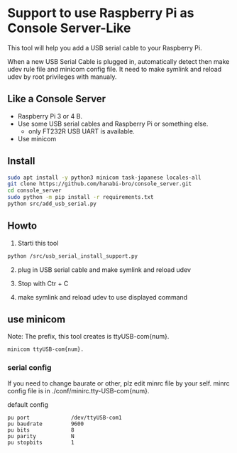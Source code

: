 # Support to use Raspberry Pi as Console Server-Like
This tool will help you add a USB serial cable to your Raspberry Pi.

When a new USB Serial Cable is plugged in, automatically detect then make udev rule file and minicom config file.
It need to make symlink and reload udev by root privileges with manualy. 

## Like a Console Server 
* Raspberry Pi 3 or 4 B.
* Use some USB serial cables and Raspberry Pi or something else.
  - only FT232R USB UART is available.
* Use minicom

## Install
```bash
sudo apt install -y python3 minicom task-japanese locales-all
git clone https://github.com/hanabi-bro/console_server.git
cd console_server
sudo python -m pip install -r requirements.txt
python src/add_usb_serial.py
```

## Howto
1. Starti this tool
```bash
python /src/usb_serial_install_support.py
```

2. plug in USB serial cable and make symlink and reload udev

3. Stop with Ctr + C

4. make symlink and  reload udev to use displayed command

## use minicom
Note:
The prefix, this tool creates is ttyUSB-com{num}.

```bash
minicom ttyUSB-com{num}.
```

### serial config
If you need to change baurate or other, plz edit minrc file by your self. 
minrc config file is in ./conf/minirc.tty-USB-com{num}.

default config
```text
pu port             /dev/ttyUSB-com1
pu baudrate         9600
pu bits             8
pu parity           N
pu stopbits         1
```
